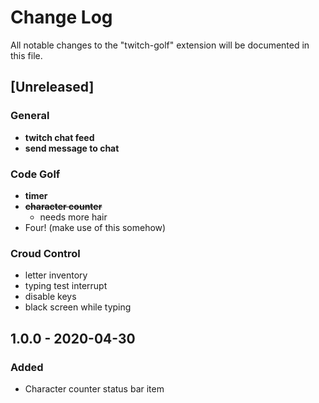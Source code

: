 # Change Log

All notable changes to the "twitch-golf" extension will be documented in this file.

## [Unreleased]
### General
- **twitch chat feed**
- **send message to chat**
### Code Golf
- **timer**
- ~~**character counter**~~
    - needs more hair
- Four! (make use of this somehow)
### Croud Control
- letter inventory
- typing test interrupt
- disable keys
- black screen while typing

## 1.0.0 - 2020-04-30
### Added
- Character counter status bar item